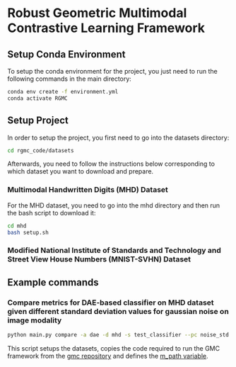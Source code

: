 # Robust Geometric Multimodal Contrastive Learning Framework


## Setup Conda Environment
To setup the conda environment for the project, you just need to run the following commands in the main directory:
```bash
conda env create -f environment.yml
conda activate RGMC
```
## Setup Project
In order to setup the project, you first need to go into the datasets directory:
```bash
cd rgmc_code/datasets
```
Afterwards, you need to follow the instructions below corresponding to which dataset you want to download and prepare. 

### Multimodal Handwritten Digits (MHD) Dataset
For the MHD dataset, you need to go into the mhd directory and then run the bash script to download it:
```bash
cd mhd
bash setup.sh
```

### Modified National Institute of Standards and Technology and Street View House Numbers (MNIST-SVHN) Dataset


## Example commands

### Compare metrics for DAE-based classifier on MHD dataset given different standard deviation values for gaussian noise on image modality
```bash
python main.py compare -a dae -d mhd -s test_classifier --pc noise_std --pp target_modality
```

This script setups the datasets, copies the code required to run the GMC framework from the [gmc repository](https://github.com/miguelsvasco/gmc) and defines the [m_path variable](https://github.com/MrIceHavoc/rgmc/blob/main/rgmc_code/main.py#L25). 
